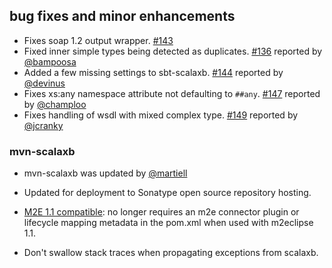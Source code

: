 ## bug fixes and minor enhancements
- Fixes soap 1.2 output wrapper. [#143][143]
- Fixed inner simple types being detected as duplicates. [#136][136] reported by [@bampoosa][@bampoosa]
- Added a few missing settings to sbt-scalaxb. [#144][144] reported by [@devinus][@devinus]
- Fixes xs:any namespace attribute not defaulting to `##any`. [#147][147] reported by [@champloo][@champloo]
- Fixes handling of wsdl with mixed complex type. [#149][149] reported by [@jcranky][@jcranky]

### mvn-scalaxb
- mvn-scalaxb was updated by [@martiell][@martiell]
- Updated for deployment to Sonatype open source repository hosting.
- [M2E 1.1 compatible][m2e]: no longer requires an m2e connector plugin or
  lifecycle mapping metadata in the pom.xml when used with m2eclipse 1.1.
- Don't swallow stack traces when propagating exceptions from scalaxb.

  [136]: https://github.com/eed3si9n/scalaxb/issues/136
  [143]: https://github.com/eed3si9n/scalaxb/issues/143
  [144]: https://github.com/eed3si9n/scalaxb/issues/144
  [147]: https://github.com/eed3si9n/scalaxb/issues/147
  [149]: https://github.com/eed3si9n/scalaxb/issues/149
  [m2e]: http://wiki.eclipse.org/M2E_compatible_maven_plugins
  [@bampoosa]: https://github.com/bampoosa
  [@devinus]: https://github.com/devinus
  [@martiell]: https://github.com/martiell
  [@champloo]: https://github.com/champloo
  [@jcranky]: https://github.com/jcranky
